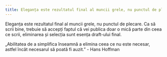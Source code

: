 ```yaml
---
title: Eleganța este rezultatul final al muncii grele, nu punctul de plecare
---
```

Eleganța este rezultatul final al muncii grele, nu punctul de plecare. Ca să scrii bine, trebuie să accepți faptul că vei publica doar o mică parte din ceea ce scrii, eliminarea și selecția sunt esența draft-ului final. 

„Abilitatea de a simplifica înseamnă a elimina ceea ce nu este necesar, astfel încât necesarul să poată fi auzit.” - Hans Hoffman


